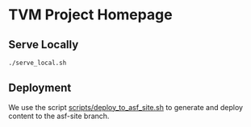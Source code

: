 # TVM Project Homepage

## Serve Locally

```bash
./serve_local.sh
```

## Deployment

We use the script [scripts/deploy_to_asf_site.sh](scripts/deploy_to_asf_site.sh)
to generate and deploy content to the asf-site branch.
